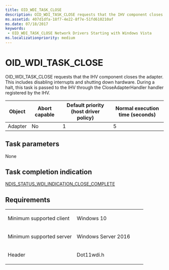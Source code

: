 ```yaml
---
title: OID_WDI_TASK_CLOSE
description: OID_WDI_TASK_CLOSE requests that the IHV component closes the adapter. This includes disabling interrupts and shutting down hardware. During a halt, this task is passed to the IHV through the CloseAdapterHandler handler registered by the IHV.
ms.assetid: 407d1dfa-18f7-4e22-8f7e-51fd610210af
ms.date: 07/18/2017
keywords:
 - OID_WDI_TASK_CLOSE Network Drivers Starting with Windows Vista
ms.localizationpriority: medium
---
```


# OID\_WDI\_TASK\_CLOSE


OID\_WDI\_TASK\_CLOSE requests that the IHV component closes the adapter. This includes disabling interrupts and shutting down hardware. During a halt, this task is passed to the IHV through the CloseAdapterHandler handler registered by the IHV.

| Object  | Abort capable | Default priority (host driver policy) | Normal execution time (seconds) |
|---------|---------------|---------------------------------------|---------------------------------|
| Adapter | No            | 1                                     | 5                               |

 

## Task parameters


None
## Task completion indication


[NDIS\_STATUS\_WDI\_INDICATION\_CLOSE\_COMPLETE](ndis-status-wdi-indication-close-complete.md)

Requirements
------------

<table>
<colgroup>
<col width="50%" />
<col width="50%" />
</colgroup>
<tbody>
<tr class="odd">
<td><p>Minimum supported client</p></td>
<td><p>Windows 10</p></td>
</tr>
<tr class="even">
<td><p>Minimum supported server</p></td>
<td><p>Windows Server 2016</p></td>
</tr>
<tr class="odd">
<td><p>Header</p></td>
<td>Dot11wdi.h</td>
</tr>
</tbody>
</table>

 

 




